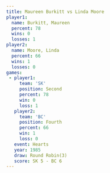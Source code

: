 ```yaml
---
title: Maureen Burkitt vs Linda Moore
player1:                
  name: Burkitt, Maureen
  percent: 78           
  wins: 0               
  losses: 1             
player2:                
  name: Moore, Linda    
  percent: 66           
  wins: 1               
  losses: 0             
games:
 - player1:          
     team: 'SK'      
     position: Second
     percent: 78     
     win: 0          
     loss: 1         
   player2:          
     team: 'BC'      
     position: Fourth
     percent: 66     
     win: 1          
     loss: 0         
   event: Hearts       
   year: 1985          
   draw: Round Robin(3)
   score: SK 5 - BC 6  
---
```

